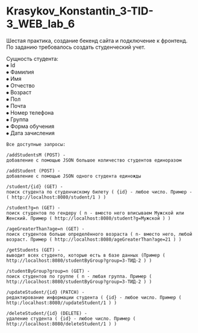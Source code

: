 # Krasykov_Konstantin_3-TID-3_WEB_lab_6
Шестая практика, создание бекенд сайта и подключение к фронтенд. По заданию требовалось создать студенческий учет.

Сущность студента:  
⦁	Id  
⦁	Фамилия  
⦁	Имя  
⦁	Отчество  
⦁ Возраст  
⦁ Пол  
⦁ Почта  
⦁ Номер телефона  
⦁ Группа  
⦁ Форма обучения  
⦁ Дата зачисления  
```
Все доступные запросы:

/addStudentsM (POST) -
добавление с помощью JSON большое количество студентов единоразом

/addStudent (POST) -
добавление с помощью JSON одного студента единожды

/student/{id} (GET) -
поиск студента по студенчискому билету ( {id} - любое число. Пример - ( http://localhost:8080/student/1 ) )

/student?g=n (GET) -
поиск студентов по гендеру ( n - вместо него вписываем Мужской или Женский. Пример ( http://localhost:8080/student?g=Мужской ) )

/ageGreaterThan?age=n (GET) -
поиск студентов больше определённого возраста ( n- вместо него, любой возраст. Пример ( http://localhost:8080/ageGreaterThan?age=21 ) )

/getStudents (GET) -
выводит всех студенто, которые есть в базе данных (Пример ( http://localhost:8080/studentByGroup?group=3-ТИД-2 ) )

/studentByGroup?group=n (GET) -
поиск студентов по группе ( n - любая группа. Пример ( http://localhost:8080/studentByGroup?group=3-ТИД-2 ) )

/updateStudent/{id} (PATCH) -
редактирование информации студента ( {id} - любое число. Пример ( http:/localhost:8080//updateStudent/1 ) )

/deleteStudent/{id} (DELETE) -
удаление студента ( {id} - любое число. Пример ( http://localhost:8080/deleteStudent/1 ) )
```
